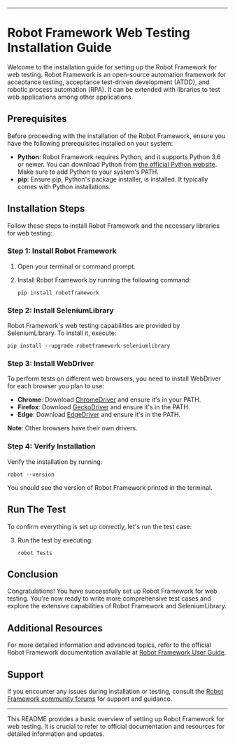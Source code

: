 
---

# Robot Framework Web Testing Installation Guide

Welcome to the installation guide for setting up the Robot Framework for web testing. Robot Framework is an open-source automation framework for acceptance testing, acceptance test-driven development (ATDD), and robotic process automation (RPA). It can be extended with libraries to test web applications among other applications.

## Prerequisites

Before proceeding with the installation of the Robot Framework, ensure you have the following prerequisites installed on your system:

- **Python**: Robot Framework requires Python, and it supports Python 3.6 or newer. You can download Python from [the official Python website](https://www.python.org/downloads/). Make sure to add Python to your system's PATH.
- **pip**: Ensure pip, Python's package installer, is installed. It typically comes with Python installations.

## Installation Steps

Follow these steps to install Robot Framework and the necessary libraries for web testing:

### Step 1: Install Robot Framework

1. Open your terminal or command prompt.
2. Install Robot Framework by running the following command:

   ```
   pip install robotframework
   ```

### Step 2: Install SeleniumLibrary

Robot Framework's web testing capabilities are provided by SeleniumLibrary. To install it, execute:

```
pip install --upgrade robotframework-seleniumlibrary
```

### Step 3: Install WebDriver

To perform tests on different web browsers, you need to install WebDriver for each browser you plan to use:

- **Chrome**: Download [ChromeDriver](https://sites.google.com/a/chromium.org/chromedriver/) and ensure it's in your PATH.
- **Firefox**: Download [GeckoDriver](https://github.com/mozilla/geckodriver/releases) and ensure it's in the PATH.
- **Edge**: Download [EdgeDriver](https://developer.microsoft.com/en-us/microsoft-edge/tools/webdriver/) and ensure it's in the PATH.

**Note**: Other browsers have their own drivers.

### Step 4: Verify Installation

Verify the installation by running:

```
robot --version
```

You should see the version of Robot Framework printed in the terminal.

## Run The Test

To confirm everything is set up correctly, let's run the test case:

3. Run the test by executing:

   ```
   robot Tests
   ```

## Conclusion

Congratulations! You have successfully set up Robot Framework for web testing. You're now ready to write more comprehensive test cases and explore the extensive capabilities of Robot Framework and SeleniumLibrary.

## Additional Resources

For more detailed information and advanced topics, refer to the official Robot Framework documentation available at [Robot Framework User Guide](http://robotframework.org/robotframework/#user-guide).

## Support

If you encounter any issues during installation or testing, consult the [Robot Framework community forums](http://forum.robotframework.org/) for support and guidance.

---

This README provides a basic overview of setting up Robot Framework for web testing. It is crucial to refer to official documentation and resources for detailed information and updates.
